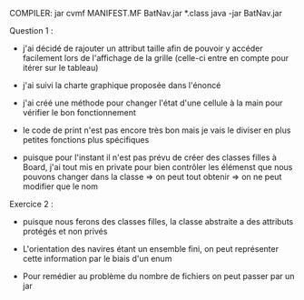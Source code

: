 COMPILER:
	jar cvmf MANIFEST.MF BatNav.jar *.class
	java -jar BatNav.jar

Question 1 :
- j'ai décidé de rajouter un attribut taille afin de pouvoir y accéder facilement lors de l'affichage
de la grille (celle-ci entre en compte pour itérer sur le tableau)
- j'ai suivi la charte graphique proposée dans l'énoncé
- j'ai créé une méthode pour changer l'état d'une cellule à la main pour vérifier le bon fonctionnement
- le code de print n'est pas encore très bon mais je vais le diviser en plus petites fonctions plus spécifiques

- puisque pour l'instant il n'est pas prévu de créer des classes filles à Board, j'ai tout mis en private pour
bien contrôler les élémenst que nous pouvons changer dans la classe
	=> on peut tout obtenir
	=> on ne peut modifier que le nom

Exercice 2 :
- puisque nous ferons des classes filles, la classe abstraite a des attributs protégés et non privés

- L'orientation des navires étant un ensemble fini, on peut représenter cette information par le biais d'un
enum
- Pour remédier au problème du nombre de fichiers on peut passer par un jar